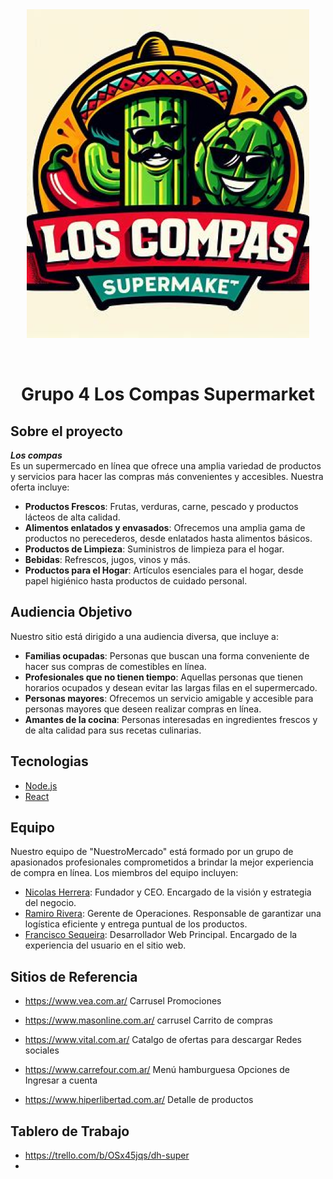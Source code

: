 <div align="center" id="top"> 
  <img src="./boceto/OIG 1.png" alt="Grupo 4 Los Compas Supermarket" />

  &#xa0;

  <!-- <a href="https://grupo_4_superfnrt.netlify.app">Demo</a> -->
</div>

<h1 align="center">Grupo 4 Los Compas Supermarket</h1>

## Sobre el proyecto ##

***Los compas*** <br/>
Es un supermercado en línea que ofrece una amplia variedad de productos y servicios para hacer las compras más convenientes y accesibles. Nuestra oferta incluye:

- **Productos Frescos**: Frutas, verduras, carne, pescado y productos lácteos de alta calidad.
- **Alimentos enlatados y envasados**: Ofrecemos una amplia gama de productos no perecederos, desde enlatados hasta alimentos básicos.
- **Productos de Limpieza**: Suministros de limpieza para el hogar.
- **Bebidas**: Refrescos, jugos, vinos y más.
- **Productos para el Hogar**: Artículos esenciales para el hogar, desde papel higiénico hasta productos de cuidado personal.

## Audiencia Objetivo

Nuestro sitio está dirigido a una audiencia diversa, que incluye a:

- **Familias ocupadas**: Personas que buscan una forma conveniente de hacer sus compras de comestibles en línea.
- **Profesionales que no tienen tiempo**: Aquellas personas que tienen horarios ocupados y desean evitar las largas filas en el supermercado.
- **Personas mayores**: Ofrecemos un servicio amigable y accesible para personas mayores que deseen realizar compras en línea.
- **Amantes de la cocina**: Personas interesadas en ingredientes frescos y de alta calidad para sus recetas culinarias.

##  Tecnologias ##


<!-- - [Expo](https://expo.io/) -->
- [Node.js](https://nodejs.org/en/)
- [React](https://pt-br.reactjs.org/)
<!-- - [React Native](https://reactnative.dev/) -->

## Equipo

Nuestro equipo de "NuestroMercado" está formado por un grupo de apasionados profesionales comprometidos a brindar la mejor experiencia de compra en línea. Los miembros del equipo incluyen:

- [Nicolas Herrera](https://github.com/NicoBuny95): Fundador y CEO. Encargado de la visión y estrategia del negocio.
- [Ramiro Rivera](https://github.com/ramrivera-github): Gerente de Operaciones. Responsable de garantizar una logística eficiente y entrega puntual de los productos.
- [Francisco Sequeira](https://github.com/franxdd): Desarrollador Web Principal. Encargado de la experiencia del usuario en el sitio web.


## Sitios de Referencia

 - https://www.vea.com.ar/
	Carrusel
	Promociones

 - https://www.masonline.com.ar/
 	carrusel
	Carrito de compras

- https://www.vital.com.ar/
	Catalgo de ofertas para descargar
	Redes sociales

- https://www.carrefour.com.ar/
	Menú hamburguesa
	Opciones de Ingresar a cuenta

 - https://www.hiperlibertad.com.ar/
	Detalle de productos

## Tablero de Trabajo

 - https://trello.com/b/OSx45jqs/dh-super
 - 
